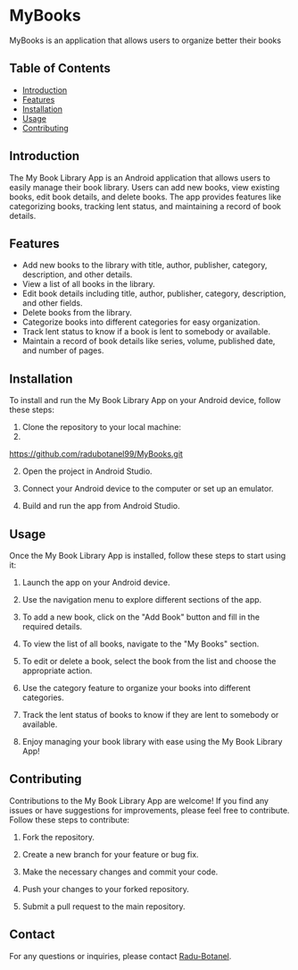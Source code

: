 # MyBooks
MyBooks is an application that allows users to organize better their books

## Table of Contents
- [Introduction](#introduction)
- [Features](#features)
- [Installation](#installation)
- [Usage](#usage)
- [Contributing](#contributing)

## Introduction
The My Book Library App is an Android application that allows users to easily manage their book library. Users can add new books, view existing books, edit book details, and delete books. The app provides features like categorizing books, tracking lent status, and maintaining a record of book details.

## Features
- Add new books to the library with title, author, publisher, category, description, and other details.
- View a list of all books in the library.
- Edit book details including title, author, publisher, category, description, and other fields.
- Delete books from the library.
- Categorize books into different categories for easy organization.
- Track lent status to know if a book is lent to somebody or available.
- Maintain a record of book details like series, volume, published date, and number of pages.

## Installation
To install and run the My Book Library App on your Android device, follow these steps:

1. Clone the repository to your local machine:
2. 
https://github.com/radubotanel99/MyBooks.git

2. Open the project in Android Studio.

3. Connect your Android device to the computer or set up an emulator.

4. Build and run the app from Android Studio.

## Usage
Once the My Book Library App is installed, follow these steps to start using it:

1. Launch the app on your Android device.

2. Use the navigation menu to explore different sections of the app.

3. To add a new book, click on the "Add Book" button and fill in the required details.

4. To view the list of all books, navigate to the "My Books" section.

5. To edit or delete a book, select the book from the list and choose the appropriate action.

6. Use the category feature to organize your books into different categories.

7. Track the lent status of books to know if they are lent to somebody or available.

8. Enjoy managing your book library with ease using the My Book Library App!

## Contributing
Contributions to the My Book Library App are welcome! If you find any issues or have suggestions for improvements, please feel free to contribute. Follow these steps to contribute:

1. Fork the repository.

2. Create a new branch for your feature or bug fix.

3. Make the necessary changes and commit your code.

4. Push your changes to your forked repository.

5. Submit a pull request to the main repository.


## Contact
For any questions or inquiries, please contact [Radu-Botanel](radu.botanel99@e-uvt.ro).


